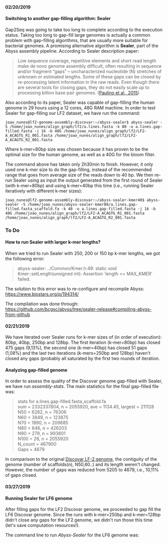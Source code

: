 #### 02/20/2019  
#### Switching to another gap-filling algorithm: Sealer  
Gap2Seq was going to take too long to complete according to the execution status. Taking too long to gap-fill large genomes is actually a common problem with gap-filling algorithms, that are usually more suitable for bacterial genomes. A promising alternative algorithm is **Sealer**, part of the Abyss assembly pipeline. According to Sealer description paper:  

> Low sequence coverage, repetitive elements and short read length make de novo genome assembly difficult, often resulting in sequence and/or fragment “gaps” – uncharacterized nucleotide (N) stretches of unknown or estimated lengths. Some of these gaps can be closed by re-processing latent information in the raw reads. Even though there are several tools for closing gaps, they do not easily scale up to processing billion base pair genomes. ([Paulino et al., 2015](https://www.ncbi.nlm.nih.gov/pmc/articles/PMC4515008/#MOESM4))

Also according to its paper, Sealer was capable of gap-filling the human genome in 29 hours using a 12 cores, 48G RAM machine. In order to test Sealer for gap-filling our LF2 dataset, we have run the command: 

```console  
joao_nunes@lf2-genome-assembly-discovar:~/abyss-sealer$ abyss-sealer -S /home/joao_nunes/align_graph/lf2/a.lines.fasta -k 80 -o a.lines.gap-filled.fasta -j 16 -b 40G /home/joao_nunes/align_graph/lf2/LF2-A_ACAGTG_R1_001.fasta /home/joao_nunes/align_graph/lf2/LF2-A_ACAGTG_R2_001.fasta  
```  

Where k-mer=80bp size was chosen because it has proven to be the optimal size for the human genome, as well as a 40G for the bloom filter. 

The command above has taken only 2h30min to finish. However, it only used one k-mer size to do the gap-filling, instead of the recommended range that goes from average size of the reads down to 40 bp. We then re-run Sealer using as input the output generated from the first round of Sealer (with k-mer=80bp) and using k-mer=40bp this time (i.e., running Sealer iteratively with different k-mer sizes):  

```console  
joao_nunes@lf2-genome-assembly-discovar:~/abyss-sealer-kmer40$ abyss-sealer -S /home/joao_nunes/abyss-sealer-kmer80/a.lines.gap-filled.fasta_scaffold.fa -k 40 -o a.lines.gap-filled.fasta -j 16 -b 40G /home/joao_nunes/align_graph/lf2/LF2-A_ACAGTG_R1_001.fasta /home/joao_nunes/align_graph/lf2/LF2-A_ACAGTG_R2_001.fasta  
```  

### To Do
#### How to run Sealer with larger k-mer lengths?  
When we tried to run Sealer with 250, 200 or 150 bp k-mer lengths, we got the following error:    
> abyss-sealer: ../Common/Kmer.h:49: static void Kmer::setLength(unsigned int): Assertion `length <= MAX_KMER' failed.  

The solution to this error was to re-configure and recompile Abyss:  
https://www.biostars.org/p/194314/

The compilation was done through: https://github.com/bcgsc/abyss/tree/sealer-release#compiling-abyss-from-github  

#### 02/21/2019  
We have iterated over Sealer runs for k-mer sizes of (in order of execution): 80bp, 40bp, 250bp and 128bp. The first iteration (k-mer=80bp) has closed 475 gaps (9,13%), the second one (k-mer=40bp) has closed 51 gaps (1,08%) and the last two iterations (k-mers=250bp and 128bp) haven't closed any gaps (probably all saturated by the first two rounds of iteration.  

#### Analyzing gap-filled genome  
In order to assess the quality of the Discovar genome gap-filled with Sealer, we have run *assembly-stats*. The main statistics for the final gap-filled file was:  
> stats for a.lines.gap-filled.fasta_scaffold.fa  
sum = 2332337804, n = 2055920, ave = 1134.45, largest = 211128  
N50 = 6282, n = 76306  
N60 = 3849, n = 123875  
N70 = 1890, n = 209685  
N80 = 646, n = 426203  
N90 = 279, n = 993801  
N100 = 26, n = 2055920  
N_count = 467900  
Gaps = 4679  

In comparison to the original [Discovar LF-2 genome](https://github.com/biobureaubiotech/goldenMusselGender/blob/master/7.Analyzing_Discovar's_Assembly.md#lf2), the contiguity of the genome (number of scaffolds(n), N50,60..) and its length weren't changed. However, the number of gaps was reduced from 5205 to 4679, i.e., 10,11% of gaps closed. 

#### 03/27/2019  
#### Running Sealer for LF6 genome  
After filling gaps for the LF2 Discovar genome, we proceeded to gap fill the LF6 Discovar genome. Since the runs with k-mer=250bp and k-mer=128bp didn't close any gaps for the LF2 genome, we didn't run those this time (let's save computation resources!).  

The command line to run *Abyss-Sealer* for the LF6 genome was:  
```console  

```
